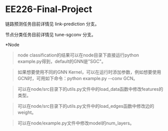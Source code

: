 # EE226-Final-Project

链路预测任务目前详情见 link-prediction 分支。  

节点分类任务目前详情见 tune-sgconv 分支。


*Node
>node classification的结果可以在node目录下直接运行python example.py得到，default的GNN是"SGC"。

>如果想要使用不同的GNN Kernel，可以在运行时添加参数，例如想要使用GCN时，可用如下命令：python example.py --conv GCN。

>可以在node/src目录下的utils.py文件中的load_data函数中修改features的类型。

>可以在node/src目录下的utils.py文件中的load_edges函数中修改边的weight。

>可以在node/example.py文件中修改model的num_layers。
